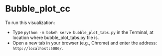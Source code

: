 # Bubble_plot_cc

To run this visualization:
* Type `python -m bokeh serve bubble_plot_tabs.py` in the Terminal, at location where bubble_plot_tabs.py file is.
* Open a new tab in your browser (e.g., Chrome) and enter the address: `http://localhost:5006/`.
